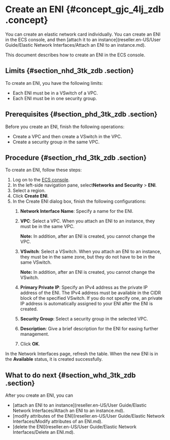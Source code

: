 # Create an ENI {#concept_gjc_4lj_zdb .concept}

You can create an elastic network card individually. You can create an ENI in the ECS console, and then [attach it to an instance](reseller.en-US/User Guide/Elastic Network Interfaces/Attach an ENI to an instance.md).

This document describes how to create an ENI in the ECS console.

## Limits {#section_nhd_3tk_zdb .section}

To create an ENI, you have the following limits:

-   Each ENI must be in a VSwitch of a VPC.
-   Each ENI must be in one security group.

## Prerequisites {#section_phd_3tk_zdb .section}

Before you create an ENI, finish the following operations:

-   Create a VPC and then create a VSwitch in the VPC.
-   Create a security group in the same VPC.

## Procedure {#section_rhd_3tk_zdb .section}

To create an ENI, follow these steps:

1.  Log on to the [ECS console](https://partners-intl.console.aliyun.com/#/ecs).
2.  In the left-side navigation pane, select**Networks and Security** \> **ENI**.
3.  Select a region.
4.  Click **Create ENI**.
5.  In the Create ENI dialog box, finish the following configurations:
    1.  **Network Interface Name**: Specify a name for the ENI.
    2.  **VPC**: Select a VPC. When you attach an ENI to an instance, they must be in the same VPC.

        **Note:** In addition, after an ENI is created, you cannot change the VPC.

    3.  **VSwitch**: Select a VSwitch. When you attach an ENI to an instance, they must be in the same zone, but they do not have to be in the same VSwitch. 

        **Note:** In addition, after an ENI is created, you cannot change the VSwitch.

    4.  **Primary Private IP**: Specify an IPv4 address as the private IP address of the ENI. The IPv4 address must be available in the CIDR block of the specified VSwitch. If you do not specify one, an private IP address is automatically assigned to your ENI after the ENI is created.
    5.  **Security Group**: Select a security group in the selected VPC.
    6.  **Description**: Give a brief description for the ENI for easing further management.
    7.  Click **OK**.

In the Network Interfaces page, refresh the table. When the new ENI is in the **Available** status, it is created successfully.

## What to do next {#section_whd_3tk_zdb .section}

After you create an ENI, you can

-   [attach an ENI to an instance](reseller.en-US/User Guide/Elastic Network Interfaces/Attach an ENI to an instance.md).
-   [modify attributes of the ENI](reseller.en-US/User Guide/Elastic Network Interfaces/Modify attributes of an ENI.md).
-   [delete the ENI](reseller.en-US/User Guide/Elastic Network Interfaces/Delete an ENI.md).

